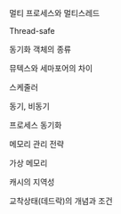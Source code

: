 멀티 프로세스와 멀티스레드

Thread-safe

동기화 객체의 종류

뮤텍스와 세마포어의 차이

스케줄러

동기, 비동기

프로세스 동기화

메모리 관리 전략

가상 메모리

캐시의 지역성

교착상태(데드락)의 개념과 조건

